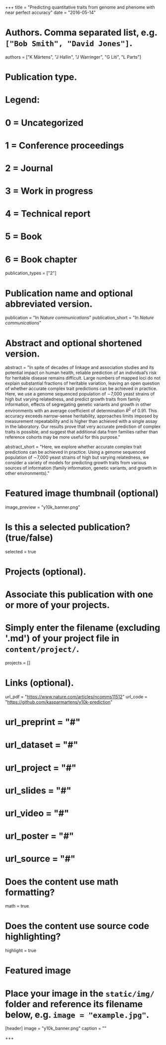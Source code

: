 +++
title = "Predicting quantitative traits from genome and phenome with near perfect accuracy"
date = "2016-05-14"

# Authors. Comma separated list, e.g. `["Bob Smith", "David Jones"]`.
authors = ["K Märtens", "J Hallin", "J Warringer", "G Liti", "L Parts"]

# Publication type.
# Legend:
# 0 = Uncategorized
# 1 = Conference proceedings
# 2 = Journal
# 3 = Work in progress
# 4 = Technical report
# 5 = Book
# 6 = Book chapter
publication_types = ["2"]

# Publication name and optional abbreviated version.
publication = "In *Nature communications*"
publication_short = "In *Nature communications*"

# Abstract and optional shortened version.
abstract = "In spite of decades of linkage and association studies and its potential impact on human health, reliable prediction of an individual’s risk for heritable disease remains difficult. Large numbers of mapped loci do not explain substantial fractions of heritable variation, leaving an open question of whether accurate complex trait predictions can be achieved in practice. Here, we use a genome sequenced population of ∼7,000 yeast strains of high but varying relatedness, and predict growth traits from family information, effects of segregating genetic variants and growth in other environments with an average coefficient of determination $R^2$ of 0.91. This accuracy exceeds narrow-sense heritability, approaches limits imposed by measurement repeatability and is higher than achieved with a single assay in the laboratory. Our results prove that very accurate prediction of complex traits is possible, and suggest that additional data from families rather than reference cohorts may be more useful for this purpose."

abstract_short = "Here, we explore whether accurate complex trait predictions can be achieved in practice. Using a genome sequenced population of ∼7,000 yeast strains of high but varying relatedness, we consider a variety of models for predicting growth traits from various sources of information (family information, genetic variants, and growth in other environments)."

# Featured image thumbnail (optional)
image_preview = "y10k_banner.png"

# Is this a selected publication? (true/false)
selected = true

# Projects (optional).
#   Associate this publication with one or more of your projects.
#   Simply enter the filename (excluding '.md') of your project file in `content/project/`.
projects = []

# Links (optional).
url_pdf = "https://www.nature.com/articles/ncomms11512"
url_code = "https://github.com/kasparmartens/y10k-prediction"
# url_preprint = "#"
# url_dataset = "#"
# url_project = "#"
# url_slides = "#"
# url_video = "#"
# url_poster = "#"
# url_source = "#"

# Does the content use math formatting?
math = true

# Does the content use source code highlighting?
highlight = true

# Featured image
# Place your image in the `static/img/` folder and reference its filename below, e.g. `image = "example.jpg"`.
[header]
image = "y10k_banner.png"
caption = ""

+++
